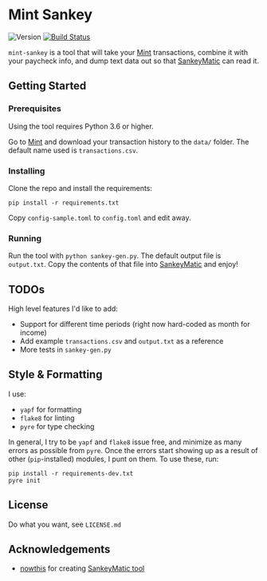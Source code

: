 # Mint Sankey

![Version](https://img.shields.io/badge/python-3.6-brightgreen.svg)
[![Build Status](https://travis-ci.org/bradysalz/mint-sankey.svg?branch=master)](https://travis-ci.org/bradysalz/mint-sankey)

`mint-sankey` is a tool that will take your [Mint](https://www.mint.com) transactions, combine it with your paycheck info, and dump text data out so that [SankeyMatic](http://sankeymatic.com) can read it.

## Getting Started

### Prerequisites

Using the tool requires Python 3.6 or higher.

Go to [Mint](https://www.mint.com) and download your transaction history to the `data/` folder. The default name used is `transactions.csv`.

### Installing

Clone the repo and install the requirements:

```
pip install -r requirements.txt
```
Copy `config-sample.toml` to `config.toml` and edit away.

### Running

Run the tool with `python sankey-gen.py`. The default output file is `output.txt`. Copy the contents of that file into [SankeyMatic](http://sankeymatic.com) and enjoy!

## TODOs

High level features I'd like to add:

* Support for different time periods (right now hard-coded as month for income)
* Add example `transactions.csv` and `output.txt` as a reference
* More tests in `sankey-gen.py`

## Style & Formatting

I use:

* `yapf` for formatting
* `flake8` for linting
* `pyre` for type checking

In general, I try to be `yapf` and `flake8` issue free, and minimize as many errors as possible from `pyre`. Once the errors start showing up as a result of other (`pip`-installed) modules, I punt on them. To use these, run:

```
pip install -r requirements-dev.txt
pyre init
```

## License

Do what you want, see `LICENSE.md`

## Acknowledgements

* [nowthis](https://github.com/nowthis) for creating [SankeyMatic tool](https://github.com/nowthis/sankeymatic)
